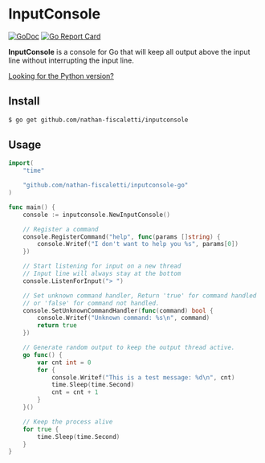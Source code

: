 # InputConsole

[![GoDoc](https://godoc.org/github.com/nathan-fiscaletti/inputconsole-go?status.svg)](https://godoc.org/github.com/nathan-fiscaletti/inputconsole-go)
[![Go Report Card](https://goreportcard.com/badge/github.com/nathan-fiscaletti/inputconsole-go)](https://goreportcard.com/report/github.com/nathan-fiscaletti/inputconsole-go)

**InputConsole** is a console for Go that will keep all output above the input line without interrupting the input line.

[Looking for the Python version?](https://github.com/nathan-fiscaletti/inputconsole)

## Install

```sh
$ go get github.com/nathan-fiscaletti/inputconsole
```

## Usage

```go
import(
    "time"

    "github.com/nathan-fiscaletti/inputconsole-go"
)

func main() {
    console := inputconsole.NewInputConsole()

    // Register a command
    console.RegisterCommand("help", func(params []string) {
        console.Writef("I don't want to help you %s", params[0])
    })

    // Start listening for input on a new thread
    // Input line will always stay at the bottom
    console.ListenForInput("> ")

    // Set unknown command handler, Return 'true' for command handled
    // or 'false' for command not handled.
    console.SetUnknownCommandHandler(func(command) bool {
        console.Writef("Unknown command: %s\n", command)
        return true
    })

    // Generate random output to keep the output thread active.
    go func() {
        var cnt int = 0
        for {
            console.Writef("This is a test message: %d\n", cnt)
            time.Sleep(time.Second)
            cnt = cnt + 1
        }
    }()

    // Keep the process alive
    for true {
        time.Sleep(time.Second)
    }
}
```